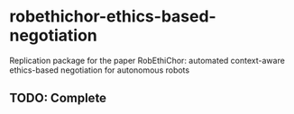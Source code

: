 # robethichor-ethics-based-negotiation
Replication package for the paper RobEthiChor: automated context-aware ethics-based negotiation for autonomous robots

## TODO: Complete
